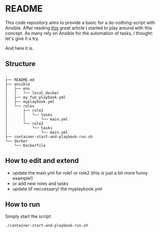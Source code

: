 # README

This code repository aims to provide a basic for a do-nothing-script with Ansible. After reading [this](https://blog.danslimmon.com/2019/07/15/do-nothing-scripting-the-key-to-gradual-automation/) great article I started to play around with this concept. As many rely on Ansible for the automation of tasks, I thought: let's give it a try.

And here it is.

## Structure

```
.
├── README.md
├── ansible
│   ├── env
│   │   └── local_docker
│   ├── my_fun_playbook.yml
│   ├── myplaybook.yml
│   └── roles
│       ├── role1
│       │   └── tasks
│       │       └── main.yml
│       └── role2
│           └── tasks
│               └── main.yml
├── container-start-and-playbook-run.sh
└── docker
    └── Dockerfile
```

## How to edit and extend

- update the main.yml for role1 or role2 (this is just a bit more funny example!)
- or add new roles and tasks
- update (if neccessary) the myplaybook.yml

## How to run

Simply start the script:

```
./container-start-and-playbook-run.sh
```